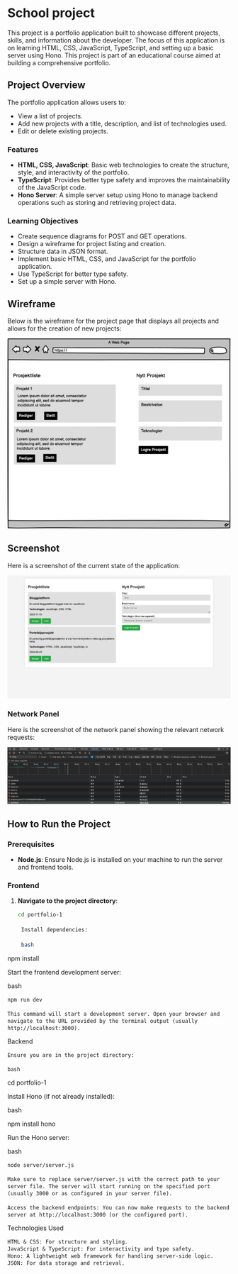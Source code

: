 # School project

This project is a portfolio application built to showcase different projects, skills, and information about the developer. The focus of this application is on learning HTML, CSS, JavaScript, TypeScript, and setting up a basic server using Hono. This project is part of an educational course aimed at building a comprehensive portfolio.

## Project Overview

The portfolio application allows users to:

- View a list of projects.
- Add new projects with a title, description, and list of technologies used.
- Edit or delete existing projects.

### Features

- **HTML, CSS, JavaScript**: Basic web technologies to create the structure, style, and interactivity of the portfolio.
- **TypeScript**: Provides better type safety and improves the maintainability of the JavaScript code.
- **Hono Server**: A simple server setup using Hono to manage backend operations such as storing and retrieving project data.

### Learning Objectives

- Create sequence diagrams for POST and GET operations.
- Design a wireframe for project listing and creation.
- Structure data in JSON format.
- Implement basic HTML, CSS, and JavaScript for the portfolio application.
- Use TypeScript for better type safety.
- Set up a simple server with Hono.

## Wireframe

Below is the wireframe for the project page that displays all projects and allows for the creation of new projects:

![Wireframe](Wireframe.png)

## Screenshot

Here is a screenshot of the current state of the application:

![Screenshot of Portfolio Application](Screenshot-av-siden.png)

### Network Panel

Here is the screenshot of the network panel showing the relevant network requests:

![Network Panel Screenshot](Network-Panel-Screenshot.png)

## How to Run the Project

### Prerequisites

- **Node.js**: Ensure Node.js is installed on your machine to run the server and frontend tools.

### Frontend

1. **Navigate to the project directory**:
   ```bash
   cd portfolio-1

    Install dependencies:

    bash

npm install

Start the frontend development server:

bash

    npm run dev

    This command will start a development server. Open your browser and navigate to the URL provided by the terminal output (usually http://localhost:3000).

Backend

    Ensure you are in the project directory:

    bash

cd portfolio-1

Install Hono (if not already installed):

bash

npm install hono

Run the Hono server:

bash

    node server/server.js

    Make sure to replace server/server.js with the correct path to your server file. The server will start running on the specified port (usually 3000 or as configured in your server file).

    Access the backend endpoints: You can now make requests to the backend server at http://localhost:3000 (or the configured port).

Technologies Used

    HTML & CSS: For structure and styling.
    JavaScript & TypeScript: For interactivity and type safety.
    Hono: A lightweight web framework for handling server-side logic.
    JSON: For data storage and retrieval.
